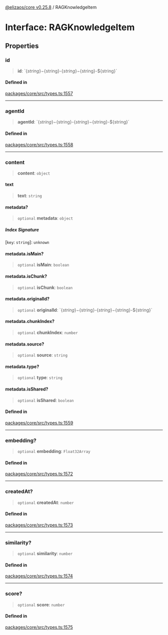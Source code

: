 [@elizaos/core v0.25.8](../index.md) / RAGKnowledgeItem

# Interface: RAGKnowledgeItem

## Properties

### id

> **id**: \`$\{string\}-$\{string\}-$\{string\}-$\{string\}-$\{string\}\`

#### Defined in

[packages/core/src/types.ts:1557](https://github.com/elizaOS/eliza/blob/main/packages/core/src/types.ts#L1557)

***

### agentId

> **agentId**: \`$\{string\}-$\{string\}-$\{string\}-$\{string\}-$\{string\}\`

#### Defined in

[packages/core/src/types.ts:1558](https://github.com/elizaOS/eliza/blob/main/packages/core/src/types.ts#L1558)

***

### content

> **content**: `object`

#### text

> **text**: `string`

#### metadata?

> `optional` **metadata**: `object`

##### Index Signature

 \[`key`: `string`\]: `unknown`

#### metadata.isMain?

> `optional` **isMain**: `boolean`

#### metadata.isChunk?

> `optional` **isChunk**: `boolean`

#### metadata.originalId?

> `optional` **originalId**: \`$\{string\}-$\{string\}-$\{string\}-$\{string\}-$\{string\}\`

#### metadata.chunkIndex?

> `optional` **chunkIndex**: `number`

#### metadata.source?

> `optional` **source**: `string`

#### metadata.type?

> `optional` **type**: `string`

#### metadata.isShared?

> `optional` **isShared**: `boolean`

#### Defined in

[packages/core/src/types.ts:1559](https://github.com/elizaOS/eliza/blob/main/packages/core/src/types.ts#L1559)

***

### embedding?

> `optional` **embedding**: `Float32Array`

#### Defined in

[packages/core/src/types.ts:1572](https://github.com/elizaOS/eliza/blob/main/packages/core/src/types.ts#L1572)

***

### createdAt?

> `optional` **createdAt**: `number`

#### Defined in

[packages/core/src/types.ts:1573](https://github.com/elizaOS/eliza/blob/main/packages/core/src/types.ts#L1573)

***

### similarity?

> `optional` **similarity**: `number`

#### Defined in

[packages/core/src/types.ts:1574](https://github.com/elizaOS/eliza/blob/main/packages/core/src/types.ts#L1574)

***

### score?

> `optional` **score**: `number`

#### Defined in

[packages/core/src/types.ts:1575](https://github.com/elizaOS/eliza/blob/main/packages/core/src/types.ts#L1575)
